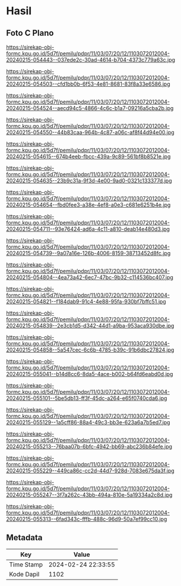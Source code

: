 # Hasil

## Foto C Plano

https://sirekap-obj-formc.kpu.go.id/5d7f/pemilu/pdpr/11/03/07/20/12/1103072012004-20240215-054443--037ede2c-30ad-4614-b704-4373c779a63c.jpg

https://sirekap-obj-formc.kpu.go.id/5d7f/pemilu/pdpr/11/03/07/20/12/1103072012004-20240215-054503--cfd1bb0b-6f53-4e81-8681-83f8a33e6586.jpg

https://sirekap-obj-formc.kpu.go.id/5d7f/pemilu/pdpr/11/03/07/20/12/1103072012004-20240215-054524--aecd94c5-4866-4c6c-b1a7-09216a5cba2b.jpg

https://sirekap-obj-formc.kpu.go.id/5d7f/pemilu/pdpr/11/03/07/20/12/1103072012004-20240215-054550--44b83caa-964b-4c87-a06c-af8f44d94e00.jpg

https://sirekap-obj-formc.kpu.go.id/5d7f/pemilu/pdpr/11/03/07/20/12/1103072012004-20240215-054615--674b4eeb-fbcc-439a-9c89-561bf8b8521e.jpg

https://sirekap-obj-formc.kpu.go.id/5d7f/pemilu/pdpr/11/03/07/20/12/1103072012004-20240215-054635--23b9c31a-9f3d-4e00-9ad0-0321c133377d.jpg

https://sirekap-obj-formc.kpu.go.id/5d7f/pemilu/pdpr/11/03/07/20/12/1103072012004-20240215-054654--fbd0fee3-a38e-4ef8-a0e3-c681e6251b4e.jpg

https://sirekap-obj-formc.kpu.go.id/5d7f/pemilu/pdpr/11/03/07/20/12/1103072012004-20240215-054711--93e76424-ad6a-4c11-a810-deab14e480d3.jpg

https://sirekap-obj-formc.kpu.go.id/5d7f/pemilu/pdpr/11/03/07/20/12/1103072012004-20240215-054739--9a07a16e-126b-4006-8159-38713452d8fc.jpg

https://sirekap-obj-formc.kpu.go.id/5d7f/pemilu/pdpr/11/03/07/20/12/1103072012004-20240215-054804--4ea73a42-6ec7-47bc-9b32-c114536bc407.jpg

https://sirekap-obj-formc.kpu.go.id/5d7f/pemilu/pdpr/11/03/07/20/12/1103072012004-20240215-054821--f184dab9-91c4-4e88-95fa-930bf7bffc51.jpg

https://sirekap-obj-formc.kpu.go.id/5d7f/pemilu/pdpr/11/03/07/20/12/1103072012004-20240215-054839--2e3cb1d5-d342-44d1-a9ba-953aca930dbe.jpg

https://sirekap-obj-formc.kpu.go.id/5d7f/pemilu/pdpr/11/03/07/20/12/1103072012004-20240215-054858--5a547cec-6c6b-4785-b39c-91b6dbc27824.jpg

https://sirekap-obj-formc.kpu.go.id/5d7f/pemilu/pdpr/11/03/07/20/12/1103072012004-20240215-055041--b14d8cc6-8da5-4ace-b002-b64fd6eabd0d.jpg

https://sirekap-obj-formc.kpu.go.id/5d7f/pemilu/pdpr/11/03/07/20/12/1103072012004-20240215-055101--5be5db13-ff3f-45dc-a264-e65f0740cda6.jpg

https://sirekap-obj-formc.kpu.go.id/5d7f/pemilu/pdpr/11/03/07/20/12/1103072012004-20240215-055129--1a5cff86-88a4-49c3-bb3e-623a6a7b5ed7.jpg

https://sirekap-obj-formc.kpu.go.id/5d7f/pemilu/pdpr/11/03/07/20/12/1103072012004-20240215-055213--76baa07b-6bfc-4942-bb69-abc236b84efe.jpg

https://sirekap-obj-formc.kpu.go.id/5d7f/pemilu/pdpr/11/03/07/20/12/1103072012004-20240215-055229--449ca86c-cc2d-44d7-928d-7083e675da3f.jpg

https://sirekap-obj-formc.kpu.go.id/5d7f/pemilu/pdpr/11/03/07/20/12/1103072012004-20240215-055247--3f7a262c-43bb-494a-810e-5a19334a2c8d.jpg

https://sirekap-obj-formc.kpu.go.id/5d7f/pemilu/pdpr/11/03/07/20/12/1103072012004-20240215-055313--6fad343c-fffb-488c-96d9-50a7ef99cc10.jpg


## Metadata

| Key        | Value               |
| ---------- | ------------------- |
| Time Stamp | 2024-02-24 22:33:55 |
| Kode Dapil | 1102                |



